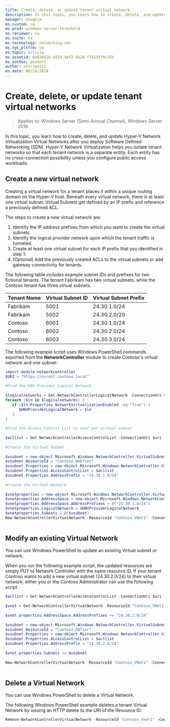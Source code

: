 ```yaml
---
title: Create, delete, or update tenant virtual network
description: In this topic, you learn how to create, delete, and update Hyper-V Network Virtualization Virtual Networks after you deploy Software Defined Networking (SDN). Hyper-V Network Virtualization helps you isolate tenant networks so that each tenant network is a separate entity. Each entity has no cross-connection possibility unless you configure public access workloads.
manager: dougkim
ms.custom: na
ms.prod: windows-server-threshold
ms.reviewer: na
ms.suite: na
ms.technology: networking-sdn
ms.tgt_pltfrm: na
ms.topic: article
ms.assetid: 6a820826-e829-4ef2-9a20-f74235f8c25b
ms.author: pashort
author: shortpatti
ms.date: 08/24/2018
---
```

# Create, delete, or update tenant virtual networks

>Applies to: Windows Server (Semi-Annual Channel), Windows Server 2016

In this topic, you learn how to create, delete, and update Hyper-V Network Virtualization Virtual Networks after you deploy Software Defined Networking (SDN). Hyper-V Network Virtualization helps you isolate tenant networks so that each tenant network is a separate entity. Each entity has no cross-connection possibility unless you configure public access workloads.   
  
## Create a new virtual network  
Creating a virtual network for a tenant places it within a unique routing domain on the Hyper-V host. Beneath every virtual network, there is at least one virtual subnet. Virtual Subnets get defined by an IP prefix and reference a previously defined ACL.  

The steps to create a new virtual network are:

1. Identify the IP address prefixes from which you want to create the virtual subnets.   
2. Identify the logical provider network upon which the tenant traffic is tunneled.   
3. Create at least one virtual subnet for each IP prefix that you identified in step 1. 
4. (Optional) Add the previously created ACLs to the virtual subnets or add gateway connectivity for tenants. 

The following table includes example subnet IDs and prefixes for two fictional tenants. The tenant Fabrikam has two virtual subnets, while the Contoso tenant has three virtual subnets.  
 
  
Tenant Name  |Virtual Subnet ID  |Virtual Subnet Prefix    
---------|---------|---------  
Fabrikam    |5001         |24.30.1.0/24           
Fabrikam     |5002         | 24.30.2.0/20          
Contoso    |6001         |  24.30.1.0/24         
Contoso    | 6002        |  24.30.2.0/24         
Contoso     | 6003        | 24.30.3.0/24          
  
The following example script uses Windows PowerShell commands exported from the **NetworkController** module to create Contoso's virtual network and one subnet:   
  
```Powershell  
import-module networkcontroller  
$URI = "https://ncrest.contoso.local"  
  
#Find the HNV Provider Logical Network  
  
$logicalnetworks = Get-NetworkControllerLogicalNetwork -ConnectionUri $uri  
foreach ($ln in $logicalnetworks) {  
   if ($ln.Properties.NetworkVirtualizationEnabled -eq "True") {  
      $HNVProviderLogicalNetwork = $ln  
   }  
}   
  
#Find the Access Control List to user per virtual subnet  
  
$acllist = Get-NetworkControllerAccessControlList -ConnectionUri $uri -ResourceId "AllowAll"  
  
#Create the Virtual Subnet  
  
$vsubnet = new-object Microsoft.Windows.NetworkController.VirtualSubnet  
$vsubnet.ResourceId = "Contoso_WebTier"  
$vsubnet.Properties = new-object Microsoft.Windows.NetworkController.VirtualSubnetProperties  
$vsubnet.Properties.AccessControlList = $acllist  
$vsubnet.Properties.AddressPrefix = "24.30.1.0/24"  
  
#Create the Virtual Network  
  
$vnetproperties = new-object Microsoft.Windows.NetworkController.VirtualNetworkProperties  
$vnetproperties.AddressSpace = new-object Microsoft.Windows.NetworkController.AddressSpace  
$vnetproperties.AddressSpace.AddressPrefixes = @("24.30.1.0/24")  
$vnetproperties.LogicalNetwork = $HNVProviderLogicalNetwork  
$vnetproperties.Subnets = @($vsubnet)  
New-NetworkControllerVirtualNetwork -ResourceId "Contoso_VNet1" -ConnectionUri $uri -Properties $vnetproperties  
  
```  
  
## Modify an existing Virtual Network  
You can use Windows PowerShell to update an existing Virtual subnet or network.   
  
When you run the following example script, the updated resources are simply PUT to Network Controller with the same resource ID. If your tenant Contoso wants to add a new virtual subnet (24.30.2.0/24) to their virtual network, either you or the Contoso Administrator can use the following script.  
  
```PowerShell  
$acllist = Get-NetworkControllerAccessControlList -ConnectionUri $uri -ResourceId "AllowAll"  
  
$vnet = Get-NetworkControllerVirtualNetwork -ResourceId "Contoso_VNet1" -ConnectionUri $uri  
  
$vnet.properties.AddressSpace.AddressPrefixes += "24.30.2.0/24"  
  
$vsubnet = new-object Microsoft.Windows.NetworkController.VirtualSubnet  
$vsubnet.ResourceId = "Contoso_DBTier"  
$vsubnet.Properties = new-object Microsoft.Windows.NetworkController.VirtualSubnetProperties  
$vsubnet.Properties.AccessControlList = $acllist  
$vsubnet.Properties.AddressPrefix = "24.30.2.0/24"  
  
$vnet.properties.Subnets += $vsubnet  
  
New-NetworkControllerVirtualNetwork -ResourceId "Contoso_VNet1" -ConnectionUri $uri -properties $vnet.properties  
  
```  
  
## Delete a Virtual Network  
  
You can use Windows PowerShell to delete a Virtual Network.  
  
The following Windows PowerShell example deletes a tenant Virtual Network by issuing an HTTP delete to the URI of the Resource ID.  

```PowerShell  
Remove-NetworkControllerVirtualNetwork -ResourceId "Contoso_Vnet1" -ConnectionUri $uri  
```


